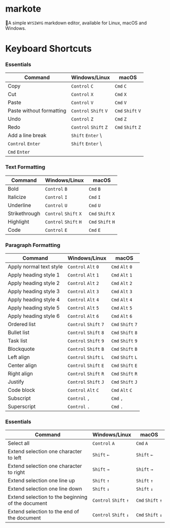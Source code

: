 # markote

🎉A simple `WYSIWYG` markdown editor, available for Linux, macOS and Windows.

# **Keyboard Shortcuts**

### **Essentials**

| **Command** | **Windows/Linux** | **macOS** |
| --- | --- | --- |
| Copy | `Control` `C` | `Cmd` `C` |
| Cut | `Control` `X` | `Cmd` `X` |
| Paste | `Control` `V` | `Cmd` `V` |
| Paste without formatting | `Control` `Shift` `V` | `Cmd` `Shift` `V` |
| Undo | `Control` `Z` | `Cmd` `Z` |
| Redo | `Control` `Shift` `Z` | `Cmd` `Shift` `Z` |
| Add a line break | `Shift` `Enter` \
`Control` `Enter` | `Shift` `Enter` \
`Cmd` `Enter` |

### **Text Formatting**

| **Command** | **Windows/Linux** | **macOS** |
| --- | --- | --- |
| Bold | `Control` `B` | `Cmd` `B` |
| Italicize | `Control` `I` | `Cmd` `I` |
| Underline | `Control` `U` | `Cmd` `U` |
| Strikethrough | `Control` `Shift` `X` | `Cmd` `Shift` `X` |
| Highlight | `Control` `Shift` `H` | `Cmd` `Shift` `H` |
| Code | `Control` `E` | `Cmd` `E` |

### **Paragraph Formatting**

| **Command** | **Windows/Linux** | **macOS** |
| --- | --- | --- |
| Apply normal text style | `Control` `Alt` `0` | `Cmd` `Alt` `0` |
| Apply heading style 1 | `Control` `Alt` `1` | `Cmd` `Alt` `1` |
| Apply heading style 2 | `Control` `Alt` `2` | `Cmd` `Alt` `2` |
| Apply heading style 3 | `Control` `Alt` `3` | `Cmd` `Alt` `3` |
| Apply heading style 4 | `Control` `Alt` `4` | `Cmd` `Alt` `4` |
| Apply heading style 5 | `Control` `Alt` `5` | `Cmd` `Alt` `5` |
| Apply heading style 6 | `Control` `Alt` `6` | `Cmd` `Alt` `6` |
| Ordered list | `Control` `Shift` `7` | `Cmd` `Shift` `7` |
| Bullet list | `Control` `Shift` `8` | `Cmd` `Shift` `8` |
| Task list | `Control` `Shift` `9` | `Cmd` `Shift` `9` |
| Blockquote | `Control` `Shift` `B` | `Cmd` `Shift` `B` |
| Left align | `Control` `Shift` `L` | `Cmd` `Shift` `L` |
| Center align | `Control` `Shift` `E` | `Cmd` `Shift` `E` |
| Right align | `Control` `Shift` `R` | `Cmd` `Shift` `R` |
| Justify | `Control` `Shift` `J` | `Cmd` `Shift` `J` |
| Code block | `Control` `Alt` `C` | `Cmd` `Alt` `C` |
| Subscript | `Control` `,` | `Cmd` `,` |
| Superscript | `Control` `.` | `Cmd` `.` |

### **Essentials**

| **Command** | **Windows/Linux** | **macOS** |
| --- | --- | --- |
| Select all | `Control` `A` | `Cmd` `A` |
| Extend selection one character to left | `Shift` `←` | `Shift` `←` |
| Extend selection one character to right | `Shift` `→` | `Shift` `→` |
| Extend selection one line up | `Shift` `↑` | `Shift` `↑` |
| Extend selection one line down | `Shift` `↓` | `Shift` `↓` |
| Extend selection to the beginning of the document | `Control` `Shift` `↑` | `Cmd` `Shift` `↑` |
| Extend selection to the end of the document | `Control` `Shift` `↓` | `Cmd` `Shift` `↓` |

